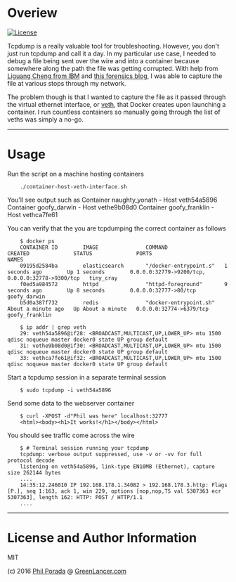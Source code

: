 # Overiew

[![License](https://img.shields.io/badge/license-MIT-brightgreen.svg)](LICENSE)

Tcpdump is a really valuable tool for troubleshooting. However, you don't just run tcpdump and call it a day. In my particular use case, I needed to debug a file being sent over the wire and into a container because somewhere along the path the file was getting corrupted. With help from [Liguang Cheng from IBM](https://developer.ibm.com/recipes/tutorials/networking-your-docker-containers-using-docker0-bridge/) and [this forensics blog](https://blog.rootshell.be/2009/04/15/forensics-reconstructing-data-from-pcap-files/), I was able to capture the file at various stops through my network.

The problem though is that I wanted to capture the file as it passed through the virtual ethernet interface, or [veth](http://stackoverflow.com/questions/25641630/virtual-networking-devices-in-linux), that Docker creates upon launching a container. I run countless containers so manually going through the list of veths was simply a no-go.

- - - -
# Usage

Run the script on a machine hosting containers

        ./container-host-veth-interface.sh

You'll see output such as
        Container naughty_yonath                 - Host veth54a5896
        Container goofy_darwin                   - Host vethe9b08d0
        Container goofy_franklin                 - Host vethca7fe61

You can verify that the you are tcpdumping the correct container as follows

        $ docker ps
        CONTAINER ID        IMAGE               COMMAND                  CREATED              STATUS              PORTS                                              NAMES
        09195d2584ba        elasticsearch       "/docker-entrypoint.s"   1 seconds ago        Up 1 seconds        0.0.0.0:32779->9200/tcp, 0.0.0.0:32778->9300/tcp   tiny_cray
        f0ed5a984572        httpd               "httpd-foreground"       9 seconds ago        Up 8 seconds        0.0.0.0:32777->80/tcp                              goofy_darwin
        b5d0a387f732        redis               "docker-entrypoint.sh"   About a minute ago   Up About a minute   0.0.0.0:32774->6379/tcp                            goofy_franklin

        $ ip addr | grep veth
        29: veth54a5896@if28: <BROADCAST,MULTICAST,UP,LOWER_UP> mtu 1500 qdisc noqueue master docker0 state UP group default
        31: vethe9b08d0@if30: <BROADCAST,MULTICAST,UP,LOWER_UP> mtu 1500 qdisc noqueue master docker0 state UP group default
        33: vethca7fe61@if32: <BROADCAST,MULTICAST,UP,LOWER_UP> mtu 1500 qdisc noqueue master docker0 state UP group default

Start a tcpdump session in a separate terminal session

        $ sudo tcpdump -i veth54a5896

Send some data to the webserver container

        $ curl -XPOST -d"Phil was here" localhost:32777
        <html><body><h1>It works!</h1></body></html>

You should see traffic come across the wire

        $ # Terminal session running your tcpdump
        tcpdump: verbose output suppressed, use -v or -vv for full protocol decode
        listening on veth54a5896, link-type EN10MB (Ethernet), capture size 262144 bytes
        ....
        14:35:12.246010 IP 192.168.178.1.34082 > 192.168.178.3.http: Flags [P.], seq 1:163, ack 1, win 229, options [nop,nop,TS val 5307363 ecr 5307363], length 162: HTTP: POST / HTTP/1.1
        ....

- - - -
# License and Author Information

MIT

(c) 2016 [Phil Porada](pporada@greenlancer.com) @ [GreenLancer.com](http://www.greenlancer.com)
